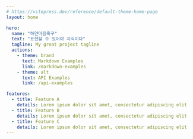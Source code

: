 ```yaml
---
# https://vitepress.dev/reference/default-theme-home-page
layout: home

hero:
  name: "하얀마음흑구"
  text: "표현할 수 있어야 지식이다"
  tagline: My great project tagline
  actions:
    - theme: brand
      text: Markdown Examples
      link: /markdown-examples
    - theme: alt
      text: API Examples
      link: /api-examples

features:
  - title: Feature A
    details: Lorem ipsum dolor sit amet, consectetur adipiscing elit
  - title: Feature B
    details: Lorem ipsum dolor sit amet, consectetur adipiscing elit
  - title: Feature C
    details: Lorem ipsum dolor sit amet, consectetur adipiscing elit
---
```


